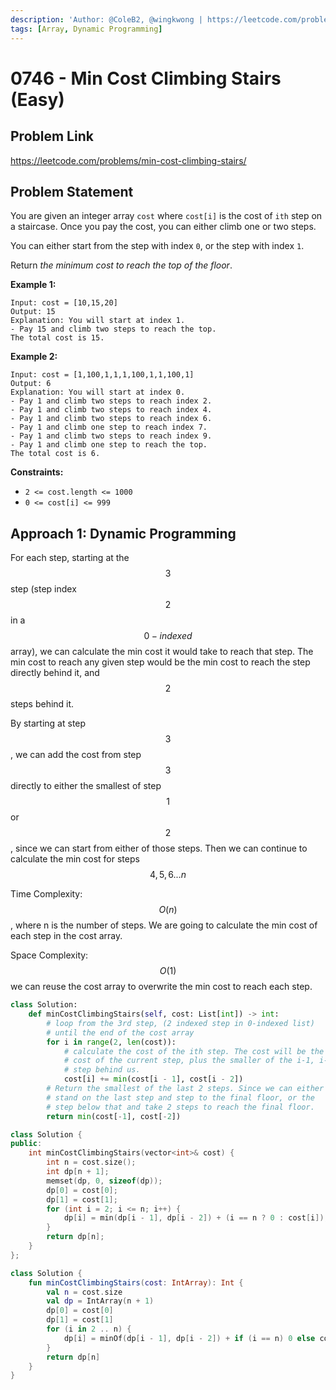 ```yaml
---
description: 'Author: @ColeB2, @wingkwong | https://leetcode.com/problems/min-cost-climbing-stairs/'
tags: [Array, Dynamic Programming]
---
```


# 0746 - Min Cost Climbing Stairs (Easy)

## Problem Link

https://leetcode.com/problems/min-cost-climbing-stairs/

## Problem Statement

You are given an integer array `cost` where `cost[i]` is the cost of `ith` step on a staircase. Once you pay the cost, you can either climb one or two steps.

You can either start from the step with index `0`, or the step with index `1`.

Return _the minimum cost to reach the top of the floor_.

**Example 1:**

```
Input: cost = [10,15,20]
Output: 15
Explanation: You will start at index 1.
- Pay 15 and climb two steps to reach the top.
The total cost is 15.
```

**Example 2:**

```
Input: cost = [1,100,1,1,1,100,1,1,100,1]
Output: 6
Explanation: You will start at index 0.
- Pay 1 and climb two steps to reach index 2.
- Pay 1 and climb two steps to reach index 4.
- Pay 1 and climb two steps to reach index 6.
- Pay 1 and climb one step to reach index 7.
- Pay 1 and climb two steps to reach index 9.
- Pay 1 and climb one step to reach the top.
The total cost is 6.
```

**Constraints:**

- `2 <= cost.length <= 1000`
- `0 <= cost[i] <= 999`

## Approach 1: Dynamic Programming

For each step, starting at the $$3$$ step (step index $$2$$ in a $$0-indexed$$ array), we can calculate the min cost it would take to reach that step. The min cost to reach any given step would be the min cost to reach the step directly behind it, and $$2$$ steps behind it.

By starting at step $$3$$, we can add the cost from step $$3$$ directly to either the smallest of step $$1$$ or $$2$$, since we can start from either of those steps. Then we can continue to calculate the min cost for steps $$4,5,6...n$$

Time Complexity: $$O(n)$$, where n is the number of steps. We are going to calculate the min cost of each step in the cost array.

Space Complexity: $$O(1)$$ we can reuse the cost array to overwrite the min cost to reach each step.

<Tabs>
<TabItem value="python" label="Python">
<SolutionAuthor name="@ColeB2"/>

```py
class Solution:
    def minCostClimbingStairs(self, cost: List[int]) -> int:
        # loop from the 3rd step, (2 indexed step in 0-indexed list) 
        # until the end of the cost array
        for i in range(2, len(cost)):
            # calculate the cost of the ith step. The cost will be the
            # cost of the current step, plus the smaller of the i-1, i-2
            # step behind us.
            cost[i] += min(cost[i - 1], cost[i - 2])
        # Return the smallest of the last 2 steps. Since we can either
        # stand on the last step and step to the final floor, or the
        # step below that and take 2 steps to reach the final floor.
        return min(cost[-1], cost[-2])
```

</TabItem>

<TabItem value="cpp" label="C++">
<SolutionAuthor name="@wingkwong"/>

```cpp
class Solution {
public:
    int minCostClimbingStairs(vector<int>& cost) {
        int n = cost.size();
        int dp[n + 1];
        memset(dp, 0, sizeof(dp));
        dp[0] = cost[0];
        dp[1] = cost[1];
        for (int i = 2; i <= n; i++) {
            dp[i] = min(dp[i - 1], dp[i - 2]) + (i == n ? 0 : cost[i]);
        }
        return dp[n];
    }
};
```

</TabItem>

<TabItem value="kotlin" label="Kotlin">
<SolutionAuthor name="@wingkwong"/>

```kt
class Solution {
    fun minCostClimbingStairs(cost: IntArray): Int {
        val n = cost.size
        val dp = IntArray(n + 1)
        dp[0] = cost[0]
        dp[1] = cost[1]
        for (i in 2 .. n) {
            dp[i] = minOf(dp[i - 1], dp[i - 2]) + if (i == n) 0 else cost[i]
        }
        return dp[n]
    }
}
```

</TabItem>
</Tabs>